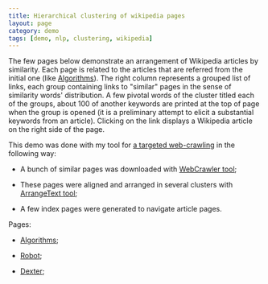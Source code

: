 ```yaml
---
title: Hierarchical clustering of wikipedia pages
layout: page
category: demo
tags: [demo, nlp, clustering, wikipedia] 
---
```

The few pages below demonstrate an arrangement of Wikipedia articles by similarity. Each page is related to the articles that are referred from the initial one (like [Algorithms](/demo/treeapproximator/algorithm.html)). The right column represents a grouped list of links, each group containing links to "similar" pages in the sense of similarity words' distribution.  A few pivotal words of the cluster titled each of the groups, about 100 of another keywords are printed at the top of page when the group is opened (it is a  preliminary attempt to elicit a substantial keywords from an article).  Clicking on the link displays a Wikipedia article on the right side of the page.

This demo was done with my tool for [a targeted web-crawling](https://github.com/electricmind/webcrawler) in the following way:

 - A bunch of similar pages was downloaded with [WebCrawler tool](https://github.com/electricmind/webcrawler/tree/master/src/ru/wordmetrix/webcrawler);

 - These pages were aligned and arranged in several clusters with [ArrangeText tool](https://github.com/electricmind/webcrawler/tree/master/src/ru/wordmetrix/treeapproximator);

 - A few index pages were generated to navigate article pages.

Pages:

 -  [Algorithms](/demo/treeapproximator/algorithm.html);

 -  [Robot](/demo/treeapproximator/robot.html);

 -  [Dexter](/demo/treeapproximator/dexter.html);
 
